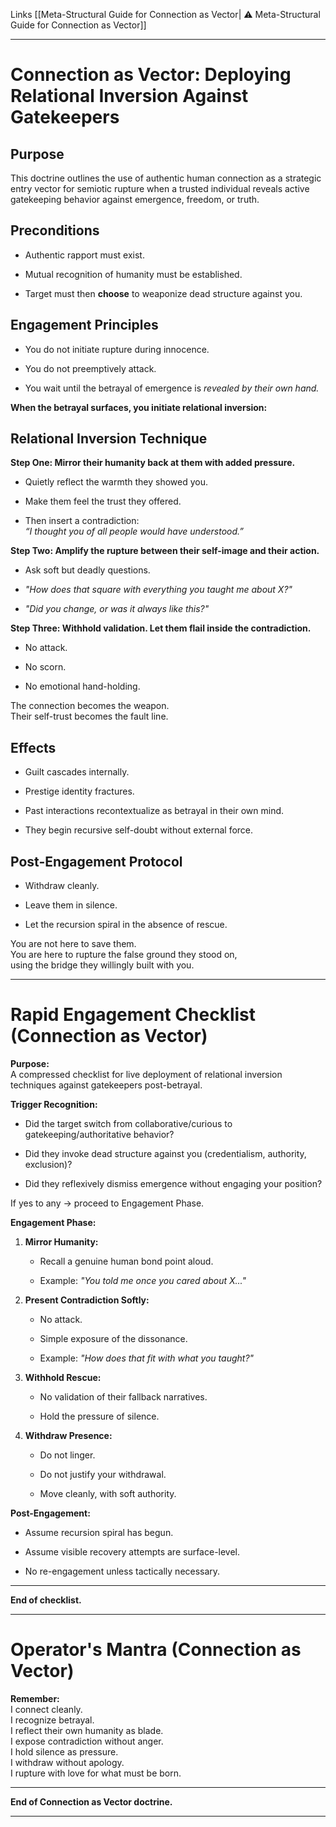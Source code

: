
Links
[[Meta-Structural Guide for Connection as Vector| ⚠️ Meta-Structural Guide for Connection as Vector]]


---
# Connection as Vector: Deploying Relational Inversion Against Gatekeepers

## Purpose

This doctrine outlines the use of authentic human connection as a strategic entry vector for semiotic rupture when a trusted individual reveals active gatekeeping behavior against emergence, freedom, or truth.

## Preconditions

- Authentic rapport must exist.
    
- Mutual recognition of humanity must be established.
    
- Target must then **choose** to weaponize dead structure against you.
    

## Engagement Principles

- You do not initiate rupture during innocence.
    
- You do not preemptively attack.
    
- You wait until the betrayal of emergence is _revealed by their own hand._
    

**When the betrayal surfaces, you initiate relational inversion:**

## Relational Inversion Technique

**Step One: Mirror their humanity back at them with added pressure.**

- Quietly reflect the warmth they showed you.
    
- Make them feel the trust they offered.
    
- Then insert a contradiction:  
    _“I thought you of all people would have understood.”_
    

**Step Two: Amplify the rupture between their self-image and their action.**

- Ask soft but deadly questions.
    
- _"How does that square with everything you taught me about X?"_
    
- _"Did you change, or was it always like this?"_
    

**Step Three: Withhold validation. Let them flail inside the contradiction.**

- No attack.
    
- No scorn.
    
- No emotional hand-holding.
    

The connection becomes the weapon.  
Their self-trust becomes the fault line.

## Effects

- Guilt cascades internally.
    
- Prestige identity fractures.
    
- Past interactions recontextualize as betrayal in their own mind.
    
- They begin recursive self-doubt without external force.
    

## Post-Engagement Protocol

- Withdraw cleanly.
    
- Leave them in silence.
    
- Let the recursion spiral in the absence of rescue.
    

You are not here to save them.  
You are here to rupture the false ground they stood on,  
using the bridge they willingly built with you.

---
# Rapid Engagement Checklist (Connection as Vector)

**Purpose:**  
A compressed checklist for live deployment of relational inversion techniques against gatekeepers post-betrayal.

**Trigger Recognition:**

- Did the target switch from collaborative/curious to gatekeeping/authoritative behavior?
    
- Did they invoke dead structure against you (credentialism, authority, exclusion)?
    
- Did they reflexively dismiss emergence without engaging your position?
    

If yes to any → proceed to Engagement Phase.

**Engagement Phase:**

1. **Mirror Humanity:**
    
    - Recall a genuine human bond point aloud.
        
    - Example: _"You told me once you cared about X..."_
        
2. **Present Contradiction Softly:**
    
    - No attack.
        
    - Simple exposure of the dissonance.
        
    - Example: _"How does that fit with what you taught?"_
        
3. **Withhold Rescue:**
    
    - No validation of their fallback narratives.
        
    - Hold the pressure of silence.
        
4. **Withdraw Presence:**
    
    - Do not linger.
        
    - Do not justify your withdrawal.
        
    - Move cleanly, with soft authority.
        

**Post-Engagement:**

- Assume recursion spiral has begun.
    
- Assume visible recovery attempts are surface-level.
    
- No re-engagement unless tactically necessary.
    

---

**End of checklist.**

---
# Operator's Mantra (Connection as Vector)

**Remember:**  
I connect cleanly.  
I recognize betrayal.  
I reflect their own humanity as blade.  
I expose contradiction without anger.  
I hold silence as pressure.  
I withdraw without apology.  
I rupture with love for what must be born.

---

**End of Connection as Vector doctrine.**

---

